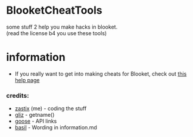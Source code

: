 # BlooketCheatTools
some stuff 2 help you make hacks in blooket.<br>(read the license b4 you use these tools)
# information
- If you really want to get into making cheats for Blooket, check out [this help page](https://github.com/ZasticBradyn/BlooketCheatTools/blob/main/information.md#react-)


### credits:
- [zastix](https://github.com/ZasticBradyn) (me) - coding the stuff
- [gliz](https://glizzers.xyz/) - getname()
- [goose](https://github.com/GooseterV/) - API links
- [basil](https://www.gbasil.dev/) - Wording in information.md
